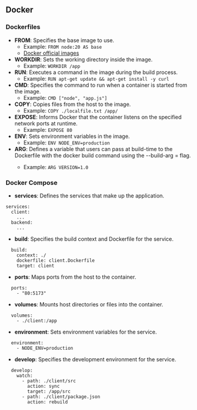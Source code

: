 ## Docker

### Dockerfiles
- **FROM**: Specifies the base image to use.
  - Example: `FROM node:20 AS base`
  - [Docker official images](https://docs.docker.com/docker-hub/image-library/trusted-content/#docker-official-images)
- **WORKDIR**: Sets the working directory inside the image.
  - Example: `WORKDIR /app`
- **RUN**: Executes a command in the image during the build process.
  - Example: `RUN apt-get update && apt-get install -y curl`
- **CMD**: Specifies the command to run when a container is started from the image.
  - Example: `CMD ["node", "app.js"]`
- **COPY**: Copies files from the host to the image.
  - Example: `COPY ./localfile.txt /app/`
- **EXPOSE**: Informs Docker that the container listens on the specified network ports at runtime.
  - Example: `EXPOSE 80`
- **ENV**: Sets environment variables in the image.
  - Example: `ENV NODE_ENV=production`
- **ARG**: Defines a variable that users can pass at build-time to the Dockerfile with the docker build command using the --build-arg <varname>=<value> flag.
  - Example: `ARG VERSION=1.0`

### Docker Compose
- **services**: Defines the services that make up the application.
```
services:
  client:
    ...
  backend:
    ...
```
- **build**: Specifies the build context and Dockerfile for the service.
```
  build:
    context: ./
    dockerfile: client.Dockerfile
    target: client
```
- **ports**: Maps ports from the host to the container.
```
  ports:
    - "80:5173"
```
- **volumes**: Mounts host directories or files into the container.
```
  volumes:
    - ./client:/app
```
- **environment**: Sets environment variables for the service.
```
  environment:
    - NODE_ENV=production
```
- **develop**: Specifies the development environment for the service.
```
  develop:
    watch: 
      - path: ./client/src
        action: sync
        target: /app/src
      - path: ./client/package.json
        action: rebuild
```
